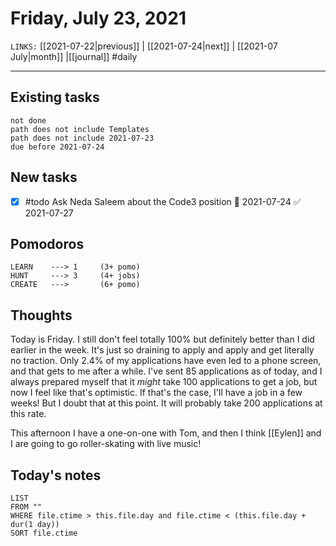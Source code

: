 # Friday, July 23, 2021
`LINKS:` [[2021-07-22|previous]] | [[2021-07-24|next]] | [[2021-07 July|month]] |[[journal]] 
#daily

---
## Existing tasks
```tasks
not done
path does not include Templates
path does not include 2021-07-23
due before 2021-07-24
```

## New tasks
- [x] #todo Ask Neda Saleem about the Code3 position 📅 2021-07-24 ✅ 2021-07-27

## Pomodoros
```
LEARN    ---> 1		(3+ pomo)
HUNT     ---> 3		(4+ jobs)
CREATE   --->  		(6+ pomo)
```

## Thoughts
Today is Friday. I still don't feel totally 100% but definitely better than I did earlier in the week. It's just so draining to apply and apply and get literally no traction. Only 2.4% of my applications have even led to a phone screen, and that gets to me after a while. I've sent 85 applications as of today, and I always prepared myself that it *might* take 100 applications to get a job, but now I feel like that's optimistic. If that's the case, I'll have a job in a few weeks! But I doubt that at this point. It will probably take 200 applications at this rate. 

This afternoon I have a one-on-one with Tom, and then I think [[Eylen]] and I are going to go roller-skating with live music! 

## Today's notes
```dataview
LIST 
FROM ""
WHERE file.ctime > this.file.day and file.ctime < (this.file.day + dur(1 day))
SORT file.ctime
```
